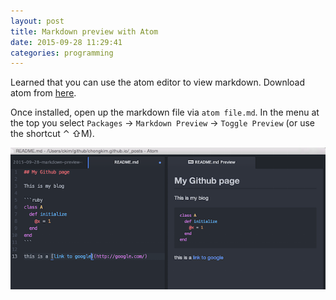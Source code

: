 ```yaml
---
layout: post
title: Markdown preview with Atom
date: 2015-09-28 11:29:41
categories: programming
---
```

Learned that you can use the atom editor to view markdown. Download atom from [here](http://atom.io/).

Once installed, open up the markdown file via `atom file.md`. In the menu at the top you select `Packages` -> `Markdown Preview` -> `Toggle Preview` (or use the shortcut ⌃ ⇧M).

![](/img/2015-09-28-screenshot-atom.png)
